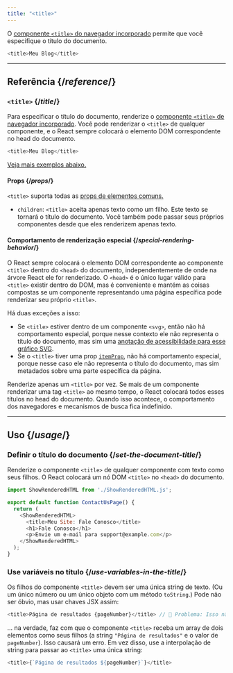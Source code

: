 ```yaml
---
title: "<title>"
---
```


<Intro>

O [componente `<title>` do navegador incorporado](https://developer.mozilla.org/en-US/docs/Web/HTML/Element/title) permite que você especifique o título do documento.

```js
<title>Meu Blog</title>
```

</Intro>

<InlineToc />

---

## Referência {/*reference*/}

### `<title>` {/*title*/}

Para especificar o título do documento, renderize o [componente `<title>` de navegador incorporado](https://developer.mozilla.org/en-US/docs/Web/HTML/Element/title). Você pode renderizar o `<title>` de qualquer componente, e o React sempre colocará o elemento DOM correspondente no head do documento.

```js
<title>Meu Blog</title>
```

[Veja mais exemplos abaixo.](#usage)

#### Props {/*props*/}

`<title>` suporta todas as [props de elementos comuns.](/reference/react-dom/components/common#props)

* `children`: `<title>` aceita apenas texto como um filho. Este texto se tornará o título do documento. Você também pode passar seus próprios componentes desde que eles renderizem apenas texto.

#### Comportamento de renderização especial {/*special-rendering-behavior*/}

O React sempre colocará o elemento DOM correspondente ao componente `<title>` dentro do `<head>` do documento, independentemente de onde na árvore React ele for renderizado. O `<head>` é o único lugar válido para `<title>` existir dentro do DOM, mas é conveniente e mantém as coisas compostas se um componente representando uma página específica pode renderizar seu próprio `<title>`.

Há duas exceções a isso:
* Se `<title>` estiver dentro de um componente `<svg>`, então não há comportamento especial, porque nesse contexto ele não representa o título do documento, mas sim uma [anotação de acessibilidade para esse gráfico SVG](https://developer.mozilla.org/en-US/docs/Web/SVG/Element/title).
* Se o `<title>` tiver uma prop [`itemProp`](https://developer.mozilla.org/en-US/docs/Web/HTML/Global_attributes/itemprop), não há comportamento especial, porque nesse caso ele não representa o título do documento, mas sim metadados sobre uma parte específica da página.

<Pitfall>

Renderize apenas um `<title>` por vez. Se mais de um componente renderizar uma tag `<title>` ao mesmo tempo, o React colocará todos esses títulos no head do documento. Quando isso acontece, o comportamento dos navegadores e mecanismos de busca fica indefinido.

</Pitfall>

---

## Uso {/*usage*/}

### Definir o título do documento {/*set-the-document-title*/}

Renderize o componente `<title>` de qualquer componente com texto como seus filhos. O React colocará um nó DOM `<title>` no `<head>` do documento.

<SandpackWithHTMLOutput>

```js src/App.js active
import ShowRenderedHTML from './ShowRenderedHTML.js';

export default function ContactUsPage() {
  return (
    <ShowRenderedHTML>
      <title>Meu Site: Fale Conosco</title>
      <h1>Fale Conosco</h1>
      <p>Envie um e-mail para support@example.com</p>
    </ShowRenderedHTML>
  );
}
```

</SandpackWithHTMLOutput>

### Use variáveis no título {/*use-variables-in-the-title*/}

Os filhos do componente `<title>` devem ser uma única string de texto. (Ou um único número ou um único objeto com um método `toString`.) Pode não ser óbvio, mas usar chaves JSX assim:

```js
<title>Página de resultados {pageNumber}</title> // 🔴 Problema: Isso não é uma única string
```

... na verdade, faz com que o componente `<title>` receba um array de dois elementos como seus filhos (a string `"Página de resultados"` e o valor de `pageNumber`). Isso causará um erro. Em vez disso, use a interpolação de string para passar ao `<title>` uma única string:

```js
<title>{`Página de resultados ${pageNumber}`}</title>
```